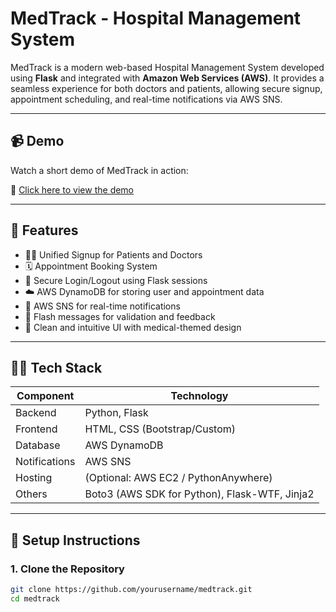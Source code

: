# MedTrack - Hospital Management System

MedTrack is a modern web-based Hospital Management System developed using **Flask** and integrated with **Amazon Web Services (AWS)**. It provides a seamless experience for both doctors and patients, allowing secure signup, appointment scheduling, and real-time notifications via AWS SNS.

---

## 📹 Demo

Watch a short demo of MedTrack in action:

🔗 [Click here to view the demo](https://drive.google.com/file/d/1sYUUprING8gGX2NBhDYq8f5z7x7nDUcs/view?usp=drive_link)

---

## 🚀 Features

- 👨‍⚕️ Unified Signup for Patients and Doctors  
- 🗓️ Appointment Booking System  
- 🔐 Secure Login/Logout using Flask sessions  
- ☁️ AWS DynamoDB for storing user and appointment data  
- 📩 AWS SNS for real-time notifications  
- 🧾 Flash messages for validation and feedback  
- 🎨 Clean and intuitive UI with medical-themed design  

---

## 🧑‍💻 Tech Stack

| Component     | Technology                     |
|---------------|--------------------------------|
| Backend       | Python, Flask                  |
| Frontend      | HTML, CSS (Bootstrap/Custom)   |
| Database      | AWS DynamoDB                   |
| Notifications | AWS SNS                        |
| Hosting       | (Optional: AWS EC2 / PythonAnywhere) |
| Others        | Boto3 (AWS SDK for Python), Flask-WTF, Jinja2 |

---

## 🔧 Setup Instructions

### 1. Clone the Repository

```bash
git clone https://github.com/yourusername/medtrack.git
cd medtrack
